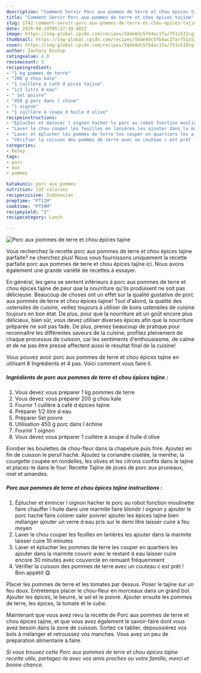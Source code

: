 ```yaml
---
description: "Comment Servir Porc aux pommes de terre et chou épices tajine"
title: "Comment Servir Porc aux pommes de terre et chou épices tajine"
slug: 1742-comment-servir-porc-aux-pommes-de-terre-et-chou-epices-tajine
date: 2020-08-24T05:27:39.402Z
image: https://img-global.cpcdn.com/recipes/58de8dc5fb4ac1fa/751x532cq70/porc-aux-pommes-de-terre-et-chou-epices-tajine-photo-principale-de-la-recette.jpg
thumbnail: https://img-global.cpcdn.com/recipes/58de8dc5fb4ac1fa/751x532cq70/porc-aux-pommes-de-terre-et-chou-epices-tajine-photo-principale-de-la-recette.jpg
cover: https://img-global.cpcdn.com/recipes/58de8dc5fb4ac1fa/751x532cq70/porc-aux-pommes-de-terre-et-chou-epices-tajine-photo-principale-de-la-recette.jpg
author: Zachary Bishop
ratingvalue: 4.8
reviewcount: 3
recipeingredient:
- "1 kg pommes de terre"
- "200 g chou kale"
- "1 cuillère à café d pices tajine"
- "1/2 litre d eau"
- " Sel poivre"
- "450 g porc dans l chine"
- "1 oignon"
- "1 cuillère à soupe d huile d olive"
recipeinstructions:
- "Éplucher et émincer l oignon hacher le porc au robot fonction moulinette faire chauffer l huile dans une marmite faire blondir l oignon y ajouter le porc haché faire colorer saler poivrer ajouter les épices tajine bien mélanger ajouter un verre d eau pris sur le demi litre laisser cuire à feu moyen"
- "Laver le chou couper les feuilles en lanières les ajouter dans la marmite laisser cuire 10 minutes"
- "Laver et éplucher les pommes de terre les couper en quartiers les ajouter dans la marmite couvrir avec le restant d eau laisser cuire encore 30 minutes avec couvercle en remuant fréquemment"
- "Vérifier la cuisson des pommes de terre avec un couteau c est prêt ! Bon appétit 😋"
categories:
- Resep
tags:
- porc
- aux
- pommes

katakunci: porc aux pommes 
nutrition: 132 calories
recipecuisine: Indonesian
preptime: "PT11M"
cooktime: "PT59M"
recipeyield: "3"
recipecategory: Lunch

---
```



![Porc aux pommes de terre et chou épices tajine](https://img-global.cpcdn.com/recipes/58de8dc5fb4ac1fa/751x532cq70/porc-aux-pommes-de-terre-et-chou-epices-tajine-photo-principale-de-la-recette.jpg)

Vous recherchez la recette porc aux pommes de terre et chou épices tajine parfaite? ne cherchez plus! Nous vous fournissons uniquement la recette parfaite porc aux pommes de terre et chou épices tajine ici. Nous avons également une grande variété de recettes à essayer.

En général, les gens se sentent inférieurs à porc aux pommes de terre et chou épices tajine de peur que la nourriture qu'ils produisent ne soit pas délicieuse. Beaucoup de choses ont un effet sur la qualité gustative de porc aux pommes de terre et chou épices tajine! Tout d'abord, la qualité des ustensiles de cuisine, veillez toujours à utiliser de bons ustensiles de cuisine toujours en bon état. De plus, pour que la nourriture ait un goût encore plus délicieux, bien sûr, vous devez utiliser diverses épices afin que la nourriture préparée ne soit pas fade. De plus, prenez beaucoup de pratique pour reconnaître les différentes saveurs de la cuisine, profitez pleinement de chaque processus de cuisson, car les sentiments d'enthousiasme, de calme et de ne pas être pressé affectent aussi le résultat final de la cuisine!

<!--inarticleads1-->

Vous pouvez avoir porc aux pommes de terre et chou épices tajine en utilisant 8 Ingrédients et 4 pas. Voici comment vous faire il.

##### Ingrédients de porc aux pommes de terre et chou épices tajine :

1. Vous devez vous préparer 1 kg pommes de terre
1. Vous devez vous préparer 200 g chou kale
1. Fournir 1 cuillère à café d épices tajine
1. Préparer 1/2 litre d eau
1. Préparer  Sel poivre
1. Utilisation 450 g porc dans l échine
1. Fournir 1 oignon
1. Vous devez vous préparer 1 cuillère à soupe d huile d olive


Enrober les boulettes de chou-fleur dans la chapelure puis frire. Ajoutez en fin de cuisson le persil haché. Ajoutez la coriandre ciselée, la menthe, la courgette coupée en rondelles, les olives et les citrons confits dans le tajine et placez-le dans le four. Recette Tajine de joues de porc aux pruneaux, miel et amandes. 

<!--inarticleads2-->

##### Porc aux pommes de terre et chou épices tajine instructions :

1. Éplucher et émincer l oignon hacher le porc au robot fonction moulinette faire chauffer l huile dans une marmite faire blondir l oignon y ajouter le porc haché faire colorer saler poivrer ajouter les épices tajine bien mélanger ajouter un verre d eau pris sur le demi litre laisser cuire à feu moyen
1. Laver le chou couper les feuilles en lanières les ajouter dans la marmite laisser cuire 10 minutes
1. Laver et éplucher les pommes de terre les couper en quartiers les ajouter dans la marmite couvrir avec le restant d eau laisser cuire encore 30 minutes avec couvercle en remuant fréquemment
1. Vérifier la cuisson des pommes de terre avec un couteau c est prêt ! Bon appétit 😋


Placer les pommes de terre et les tomates par dessus. Poser le tajine sur un feu doux. Entretemps placer le chou-fleur en morceaux dans un grand bol. Ajouter les épices, le beurre, le sel et le poivre. Ajouter ensuite les pommes de terre, les épices, la tomate et le cube. 

<!--inarticleads1-->

<p>
Maintenant que vous avez revu la recette de Porc aux pommes de terre et chou épices tajine, et que vous avez également le savoir-faire dont vous avez besoin dans la zone de cuisson. Sortez ce tablier, dépoussiérez vos bols à mélanger et retroussez vos manches. Vous avez un peu de préparation alimentaire à faire.
</p>

<p>
<i>Si vous trouvez cette Porc aux pommes de terre et chou épices tajine recette utile, partagez-la avec vos amis proches ou votre famille, merci et bonne chance.</i>
</p>
